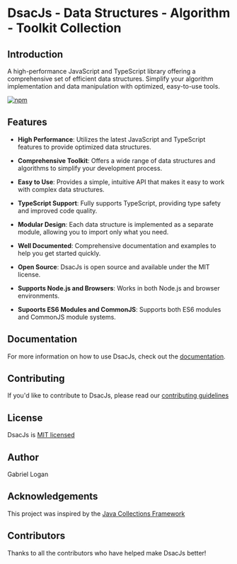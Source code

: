 # DsacJs - Data Structures - Algorithm - Toolkit Collection

## Introduction

A high-performance JavaScript and TypeScript library offering a comprehensive set of efficient data structures. Simplify your algorithm implementation and data manipulation with optimized, easy-to-use tools.

[![npm](https://img.shields.io/npm/v/dsacjs)](https://www.npmjs.com/package/dsacjs)

## Features

- **High Performance**: Utilizes the latest JavaScript and TypeScript features to provide optimized data structures.

- **Comprehensive Toolkit**: Offers a wide range of data structures and algorithms to simplify your development process.

- **Easy to Use**: Provides a simple, intuitive API that makes it easy to work with complex data structures.

- **TypeScript Support**: Fully supports TypeScript, providing type safety and improved code quality.

- **Modular Design**: Each data structure is implemented as a separate module, allowing you to import only what you need.

- **Well Documented**: Comprehensive documentation and examples to help you get started quickly.

- **Open Source**: DsacJs is open source and available under the MIT license.

- **Supports Node.js and Browsers**: Works in both Node.js and browser environments.

- **Supoorts ES6 Modules and CommonJS**: Supports both ES6 modules and CommonJS module systems.

## Documentation

For more information on how to use DsacJs, check out the [documentation](https://gabriel-logan.github.io/DsacJs/guide/introduction.html).

## Contributing

If you'd like to contribute to DsacJs, please read our [contributing guidelines](https://github.com/gabriel-logan/DsacJs/blob/main/CONTRIBUTING.md)

## License

DsacJs is [MIT licensed](https://github.com/gabriel-logan/DsacJs/blob/main/LICENSE)

## Author

Gabriel Logan

## Acknowledgements

This project was inspired by the [Java Collections Framework](https://docs.oracle.com/javase/8/docs/technotes/guides/collections/overview.html)

## Contributors

Thanks to all the contributors who have helped make DsacJs better!

